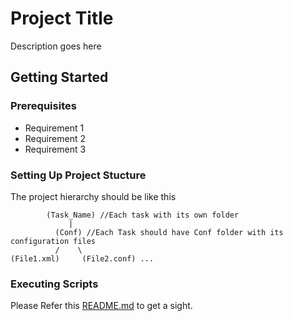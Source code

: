 # Project Title
Description goes here
## Getting Started
### Prerequisites
* Requirement 1
* Requirement 2
* Requirement 3
### Setting Up Project Stucture
The project hierarchy should be like this
```
        (Task_Name) //Each task with its own folder
             |
          (Conf) //Each Task should have Conf folder with its configuration files
          /    \
(File1.xml)     (File2.conf) ...
```
### Executing Scripts
Please Refer this [README.md](https://github.com/asfar95/new-repository/blob/master/Task1/README.md) to get a sight.

  
